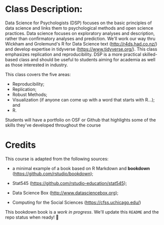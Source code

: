 


# Class Description:

Data Science for Psychologists (DSP) focuses on the basic principles of data science and links them to psychological methods and open science practices. Data science focuses on exploratory analyses and description, rather than confirmatory analyses and prediction. We'll work our way thru Wickham and Grolemund's R for Data Science text (http://r4ds.had.co.nz/) and develop expertise in tidyverse (https://www.tidyverse.org/). This class emphasizes replication and reproducibility. DSP is a more practical skilled-based class and should be useful to students aiming for academia as well as those interested in industry. 

This class covers the five areas:
+ Reproducibility;
+ Replication;
+ Robust Methods;
+ Visualization (if anyone can come up with a word that starts with R...); and
+ R.

Students will have a portfolio on OSF or Github that highlights some of the skills they've developed throughout the course




# Credits
This course is adapted from the following sources: 

+ a minimal example of a book based on R Markdown and **bookdown** (https://github.com/rstudio/bookdown);

+ Stat545 (https://github.com/rstudio-education/stat545);

+ Data Science Box (http://www.datasciencebox.org);

+ Computing for the Social Sciences (https://cfss.uchicago.edu/)


This bookdown book is a *work in progress*. We'll update this `README` and the repo status when ready! :rocket:
